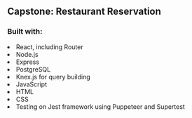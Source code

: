 <h2>Capstone: Restaurant Reservation </h2>

<h3>Built with:</h3>

<li>React, including Router</li>
<li>Node.js</li>
<li>Express</li>
<li>PostgreSQL</li>
<li>Knex.js for query building</li>
<li>JavaScript</li>
<li>HTML</li>
<li>CSS</li>
<li>Testing on Jest framework using Puppeteer and Supertest</li>
